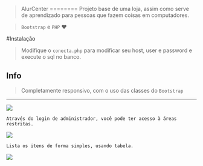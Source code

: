 
> AlurCenter
========
> Projeto base de uma loja, assim como serve de aprendizado para pessoas que fazem coisas em computadores. 

> `Bootstrap` e `PHP` :heart:

#Instalação

> Modifique o `conecta.php` para modificar seu host, user e password e execute o sql no banco.

Info
----
  > Completamente responsivo, com o uso das classes do `Bootstrap`
  -----------------------
![](https://raw.githubusercontent.com/VictorVoid/loja-alur/master/printscreen/responsive-alurCenter01.png)


    Através do login de administrador, você pode ter acesso à áreas restritas.
![](https://raw.githubusercontent.com/VictorVoid/loja-alur/master/printscreen/responsive-alurCenter05.png)


    Lista os itens de forma simples, usando tabela. 
![](ttps://raw.githubusercontent.com/VictorVoid/loja-alur/master/printscreen/responsive-alurCenter03.png)
